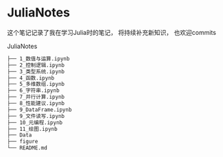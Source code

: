 # JuliaNotes

这个笔记记录了我在学习Julia时的笔记， 将持续补充新知识， 也欢迎commits

JuliaNotes
```bash
├── 1_数值与运算.ipynb
├── 2_控制逻辑.ipynb
├── 3_类型系统.ipynb
├── 4_函数.ipynb
├── 5_多维数组.ipynb
├── 6_字符串.ipynb
├── 7_并行计算.ipynb
├── 8_性能建议.ipynb
├── 9_DataFrame.ipynb
├── 9_文件读写.ipynb
├── 10_元编程.ipynb
├── 11_绘图.ipynb
├── Data
├── figure
└── README.md
```